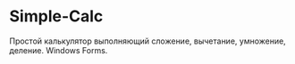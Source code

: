 # Simple-Calc
Простой калькулятор выполняющий сложение, вычетание, умножение, деление.
Windows Forms.
